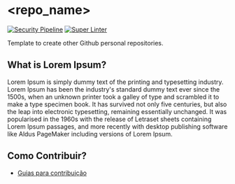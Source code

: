 # <repo_name>

[![Security Pipeline](https://github.com/GuillaumeFalourd/formulas-github/actions/workflows/security_pipeline.yml/badge.svg)](https://github.com/GuillaumeFalourd/formulas-github/actions/workflows/security_pipeline.yml) [![Super Linter](https://github.com/GuillaumeFalourd/formulas-github/actions/workflows/super-linter.yml/badge.svg)](https://github.com/GuillaumeFalourd/formulas-github/actions/workflows/super-linter.yml)

Template to create other Github personal repositories.

## What is Lorem Ipsum?

Lorem Ipsum is simply dummy text of the printing and typesetting industry. Lorem Ipsum has been the industry's standard dummy text ever since the 1500s, when an unknown printer took a galley of type and scrambled it to make a type specimen book. It has survived not only five centuries, but also the leap into electronic typesetting, remaining essentially unchanged. It was popularised in the 1960s with the release of Letraset sheets containing Lorem Ipsum passages, and more recently with desktop publishing software like Aldus PageMaker including versions of Lorem Ipsum.

## Como Contribuir?

- [Guias para contribuição](https://github.com/GuillaumeFalourd/<repo_name>/blob/main/CONTRIBUTING.md)

<!-- ### Contribuidores

<a href="https://github.com/GuillaumeFalourd/<repo_name>/graphs/contributors">
  <img src="https://contrib.rocks/image?repo=GuillaumeFalourd/<repo_name>" />
</a>

(Criado com [contributors-img](https://contrib.rocks)) -->

